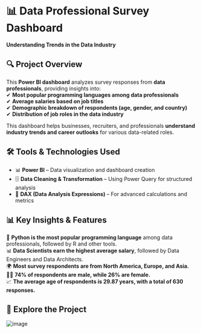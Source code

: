 # 📊 Data Professional Survey Dashboard  
**Understanding Trends in the Data Industry**  

## 🔍 Project Overview  
This **Power BI dashboard** analyzes survey responses from **data professionals**, providing insights into:  
✔ **Most popular programming languages among data professionals**  
✔ **Average salaries based on job titles**  
✔ **Demographic breakdown of respondents (age, gender, and country)**  
✔ **Distribution of job roles in the data industry**  

This dashboard helps businesses, recruiters, and professionals **understand industry trends and career outlooks** for various data-related roles.  

## 🛠 Tools & Technologies Used  
- 📊 **Power BI** – Data visualization and dashboard creation  
- 🗄 **Data Cleaning & Transformation** – Using Power Query for structured analysis  
- 🔎 **DAX (Data Analysis Expressions)** – For advanced calculations and metrics  

## 📊 Key Insights & Features  
📍 **Python is the most popular programming language** among data professionals, followed by R and other tools.  
📊 **Data Scientists earn the highest average salary**, followed by Data Engineers and Data Architects.  
🌍 **Most survey respondents are from North America, Europe, and Asia.**  
👨‍💼 **74% of respondents are male, while 26% are female.**  
📈 **The average age of respondents is 29.87 years, with a total of 630 responses.**  

## 🚀 Explore the Project  
![image](https://github.com/user-attachments/assets/bd1c693b-b2ea-49ba-bbeb-6b3f51007584)
